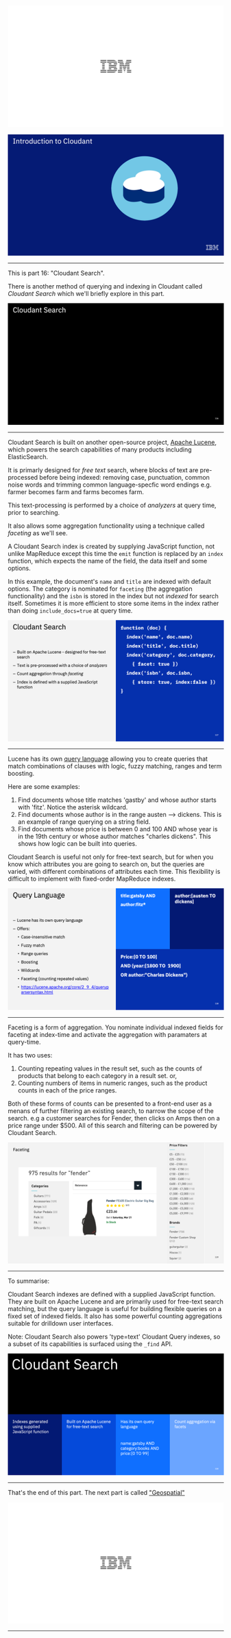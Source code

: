 ![](slides/Slide0.png)



![](slides/Slide1.png)

---

This is part 16: "Cloudant Search". 

There is another method of querying and indexing in Cloudant called _Cloudant Search_ which we'll briefly explore in this part.

![](slides/Slide116.png)

---

Cloudant Search is built on another open-source project, [Apache Lucene](https://lucene.apache.org/), which powers the search capabilities of many products including ElasticSearch.

It is primarly designed for _free text_ search, where blocks of text are pre-processed before being indexed: removing case, punctuation, common noise words and trimming common language-specfic word endings e.g. farmer becomes farm and farms becomes farm.

This text-processing is performed by a choice of _analyzers_ at query time, prior to searching. 

It also allows some aggregation functionality using a technique called _faceting_ as we'll see.

A Cloudant Search index is created by supplying JavaScript function, not unlike MapReduce except this time the `emit` function is replaced by an `index` function, which expects the name of the field, the data itself and some options.

In this example, the document's `name` and `title` are indexed with default options. The category is nominated for `faceting` (the aggregation functionality) and the `isbn` is stored in the index but not _indexed_ for search itself. Sometimes it is more efficient to store some items in the index rather than doing `include_docs=true` at query time.

![](slides/Slide117.png)

---

Lucene has its own [query language](https://lucene.apache.org/core/2_9_4/queryparsersyntax.html) allowing you to create queries that match combinations of clauses with logic, fuzzy matching, ranges and term boosting.

Here are some examples:

1. Find documents whose title matches 'gastby' and whose author starts with 'fitz'. Notice the asterisk wildcard.
2. Find documents whose author is in the range austen --> dickens. This is an example of range querying on a string field.
3. Find documents whose price is between 0 and 100 AND whose year is in the 19th century or whose author matches "charles dickens". This shows how logic can be built into queries.

Cloudant Search is useful not only for free-text search, but for when you know which attributes you are going to search on, but the queries are varied, with different combinations of attributes each time. This flexibility is difficult to implement with fixed-order MapReduce indexes.

![](slides/Slide118.png)

---

Faceting is a form of aggregation. You nominate individual indexed fields for faceting at index-time and activate the aggregation with paramaters at query-time.

It has two uses:

1. Counting repeating values in the result set, such as the counts of products that belong to each category in a result set. or,
2. Counting numbers of items in numeric ranges, such as the product counts in each of the price ranges.

Both of these forms of counts can be presented to a front-end user as a menans of further filtering an existing search, to narrow the scope of the search. e.g a customer searches for Fender, then clicks on Amps then on a price range under $500. All of this search and filtering can be powered by Cloudant Search.

![](slides/Slide119.png)

---

To summarise:

Cloudant Search indexes are defined with a supplied JavaScript function. They are built on Apache Lucene and are primarily used for free-text search matching, but the query language is useful for building flexible queries on a fixed set of indexed fields. It also has some powerful counting aggregations suitable for drilldown user interfaces.

Note: Cloudant Search also powers 'type=text' Cloudant Query indexes, so a subset of its capabilities is surfaced using the `_find` API.

![](slides/Slide120.png)

---

That's the end of this part. The next part is called ["Geospatial"](./Part&#32;17&#32;-&#32;Geospatial.md)
 
![](slides/Slide0.png)

---